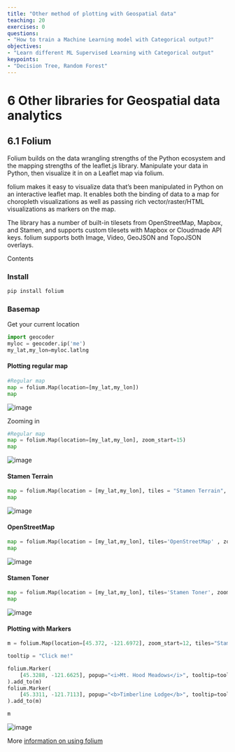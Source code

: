 ```yaml
---
title: "Other method of plotting with Geospatial data"
teaching: 20
exercises: 0
questions:
- "How to train a Machine Learning model with Categorical output?"
objectives:
- "Learn different ML Supervised Learning with Categorical output"
keypoints:
- "Decision Tree, Random Forest"
---
```


# 6 Other libraries for Geospatial data analytics

## 6.1 Folium

Folium builds on the data wrangling strengths of the Python ecosystem and the mapping strengths of the leaflet.js library. Manipulate your data in Python, then visualize it in on a Leaflet map via folium.

folium makes it easy to visualize data that’s been manipulated in Python on an interactive leaflet map. It enables both the binding of data to a map for choropleth visualizations as well as passing rich vector/raster/HTML visualizations as markers on the map.

The library has a number of built-in tilesets from OpenStreetMap, Mapbox, and Stamen, and supports custom tilesets with Mapbox or Cloudmade API keys. folium supports both Image, Video, GeoJSON and TopoJSON overlays.

Contents

### Install

```python
pip install folium
```

### Basemap

Get your current location

```python
import geocoder
myloc = geocoder.ip('me')
my_lat,my_lon=myloc.latlng
```

#### Plotting regular map

```python
#Regular map
map = folium.Map(location=[my_lat,my_lon])
map
```

![image](https://user-images.githubusercontent.com/43855029/179088395-7367b3f2-9313-4ddf-b50f-72ef7d42c4aa.png)

Zooming in

```python
#Regular map
map = folium.Map(location=[my_lat,my_lon], zoom_start=15)
map
```
![image](https://user-images.githubusercontent.com/43855029/179088472-0f33b6e9-4a5a-42c8-86aa-07e326a159ae.png)

#### Stamen Terrain
```python
map = folium.Map(location = [my_lat,my_lon], tiles = "Stamen Terrain", zoom_start = 9)
map
```
![image](https://user-images.githubusercontent.com/43855029/179088587-6b41b6fe-f652-453c-963f-016f06c21a6b.png)

####  OpenStreetMap

```python
map = folium.Map(location = [my_lat,my_lon], tiles='OpenStreetMap' , zoom_start = 10)
map
```

![image](https://user-images.githubusercontent.com/43855029/179088662-60435f81-5360-43b0-982b-6212d96bf197.png)

#### Stamen Toner
```python
map = folium.Map(location = [my_lat,my_lon], tiles='Stamen Toner', zoom_start = 10)
map
```

![image](https://user-images.githubusercontent.com/43855029/179088720-b9b6b4e2-0be5-4e90-8556-98b4407ff0a1.png)

#### Plotting with Markers

```python
m = folium.Map(location=[45.372, -121.6972], zoom_start=12, tiles="Stamen Terrain")

tooltip = "Click me!"

folium.Marker(
    [45.3288, -121.6625], popup="<i>Mt. Hood Meadows</i>", tooltip=tooltip
).add_to(m)
folium.Marker(
    [45.3311, -121.7113], popup="<b>Timberline Lodge</b>", tooltip=tooltip
).add_to(m)

m
```
![image](https://user-images.githubusercontent.com/43855029/179088869-c5c5b578-f490-44ca-b9a6-3f6d7e4acf57.png)

More [information on using folium](https://python-visualization.github.io/folium/quickstart.html)
